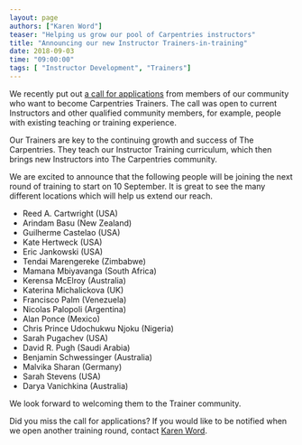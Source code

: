 ```yaml
---
layout: page
authors: ["Karen Word"]
teaser: "Helping us grow our pool of Carpentries instructors"
title: "Announcing our new Instructor Trainers-in-training"
date: 2018-09-03
time: "09:00:00"
tags: [ "Instructor Development", "Trainers"]
---
```


We recently put out [a call for applications](http://static.carpentries.org/blog/2018/07/apply-to-train/) from members of our community
who want to become Carpentries Trainers. The call was open to current Instructors and other qualified community members, for example,
people with existing teaching or training experience.

Our Trainers are key to the continuing growth and success of The Carpentries. They teach our Instructor Training curriculum, 
which then brings new Instructors into The Carpentries community.

We are excited to announce that the following people will be joining the next round of training to start on 10 September. It is great to see the many different locations which will help us extend our reach.

* Reed A. Cartwright (USA)
* Arindam Basu (New Zealand)
* Guilherme Castelao (USA)
* Kate Hertweck (USA)
* Eric Jankowski (USA)
* Tendai Marengereke (Zimbabwe)
* Mamana Mbiyavanga (South Africa)
* Kerensa McElroy (Australia)
* Katerina Michalickova (UK)
* Francisco Palm (Venezuela)
* Nicolas Palopoli (Argentina)
* Alan Ponce (Mexico)
* Chris Prince Udochukwu Njoku (Nigeria)
* Sarah Pugachev (USA)
* David R. Pugh (Saudi Arabia)
* Benjamin Schwessinger (Australia)
* Malvika Sharan (Germany)
* Sarah Stevens (USA)
* Darya Vanichkina (Australia)

We look forward to welcoming them to the Trainer community. 

Did you miss the call for applications? If you would like to be notified when we open another training round, contact [Karen Word](mailto:krword@carpentries.org).
